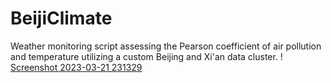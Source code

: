 # BeijiClimate
Weather monitoring script assessing the Pearson coefficient of air pollution and temperature utilizing a custom Beijing and Xi'an data cluster.
!
[Screenshot 2023-03-21 231329](https://github.com/user-attachments/assets/7a3334f5-821b-47bf-b785-cbd9aeb2d688)
